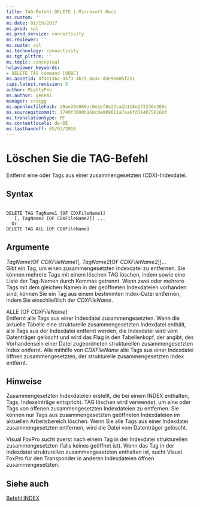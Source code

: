 ```yaml
---
title: TAG-Befehl DELETE | Microsoft Docs
ms.custom: ''
ms.date: 01/19/2017
ms.prod: sql
ms.prod_service: connectivity
ms.reviewer: ''
ms.suite: sql
ms.technology: connectivity
ms.tgt_pltfrm: ''
ms.topic: conceptual
helpviewer_keywords:
- DELETE TAG command [ODBC]
ms.assetid: 4f4e1362-a5f3-4b15-8a3c-d4e96605f221
caps.latest.revision: 5
author: MightyPen
ms.author: genemi
manager: craigg
ms.openlocfilehash: 28ee28e069ac0e1ef8e22ca2b118e273236e269c
ms.sourcegitcommit: 1740f3090b168c0e809611a7aa6fd514075616bf
ms.translationtype: MT
ms.contentlocale: de-DE
ms.lasthandoff: 05/03/2018
---
```

# <a name="delete-tag-command"></a>Löschen Sie die TAG-Befehl
Entfernt eine oder Tags aus einer zusammengesetzten (CDX)-Indexdatei.  
  
## <a name="syntax"></a>Syntax  
  
```  
  
DELETE TAG TagName1 [OF CDXFileName1]  
   [, TagName2 [OF CDXFileName2]] ...  
  Or   
DELETE TAG ALL [OF CDXFileName]  
```  
  
## <a name="arguments"></a>Argumente  
 *TagName1*OF *CDXFileName1*[, *TagName2*[OF *CDXFileName2*]]...  
 Gibt ein Tag, um einen zusammengesetzten Indexdatei zu entfernen. Sie können mehrere Tags mit einem löschen TAG löschen, indem sowie eine Liste der Tag-Namen durch Kommas getrennt. Wenn zwei oder mehrere Tags mit dem gleichen Namen in der geöffneten Indexdateien vorhanden sind, können Sie ein Tag aus einem bestimmten Index-Datei entfernen, indem Sie einschließlich der *CDXFileName*.  
  
 ALLE [OF *CDXFileName*]  
 Entfernt alle Tags aus einer Indexdatei zusammengesetzten. Wenn die aktuelle Tabelle eine strukturelle zusammengesetzten Indexdatei enthält, alle Tags aus der Indexdatei entfernt werden, die Indexdatei wird vom Datenträger gelöscht und wird das Flag in den Tabellenkopf, der angibt, des Vorhandensein einer Datei zugeordneten strukturellen zusammengesetzten Index entfernt. Alle mithilfe von *CDXFileName* alle Tags aus einer Indexdatei öffnen zusammengesetzten, der strukturelle zusammengesetzten Index entfernt.  
  
## <a name="remarks"></a>Hinweise  
 Zusammengesetzten Indexdateien erstellt, die bei einem INDEX enthalten, Tags, Indexeinträge entspricht. TAG löschen wird verwendet, um eine oder Tags von offenen zusammengesetzten Indexdateien zu entfernen. Sie können nur Tags aus zusammengesetzten geöffneten Indexdateien im aktuellen Arbeitsbereich löschen. Wenn Sie alle Tags aus einer Indexdatei zusammengesetzten entfernen, wird die Datei vom Datenträger gelöscht.  
  
 Visual FoxPro sucht zuerst nach einem Tag in der Indexdatei strukturellen zusammengesetzten (falls keines geöffnet ist). Wenn das Tag in der Indexdatei strukturellen zusammengesetzten enthalten ist, sucht Visual FoxPro für den Transponder in anderen Indexdateien öffnen zusammengesetzten.  
  
## <a name="see-also"></a>Siehe auch  
 [Befehl INDEX](../../odbc/microsoft/index-command.md)
